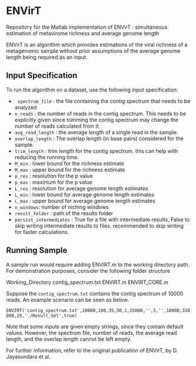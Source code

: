 # ENVirT
Repository for the Matlab implementation of ENVirT : simultaneous estimation of metavirome richness and average genome length

ENVirT is an algorithm which provides estimations of the viral richness of a metagenomic sample without prior assumptions of 
the average genome length being required as an input. 

## Input Specification
To run the algorithm on a dataset, use the following input specification: 
* ``` spectrum_file``` : the file containing the contig spectrum that needs to be analyzed
* ```n_reads``` : the number of reads in the contig spectrum. This needs to be explicitly given since trimming the contig spectrum
  may change the number of reads calculated from it. 
* ```avg_read_length``` : the average length of a single read in the sample. 
* ```overlap_length``` : The overlap length (in base pairs) considered for the sample.
* ```trim_length``` : trim length for the contig spectrum. this can help with reducing the running time.
* ```M_min``` : lower bound for the richness estimate
* ```M_max``` : upper bound for the richness estimate
* ```p_res``` : resolution for the p value
* ```p_max``` : maximum for the p value
* ```L_res``` : resolution for average genome length estimates
* ```L_min``` : lower bound for average genome length estimates
* ```L_max``` : upper bound for average genome length estimates
* ```n_windows```: number of niching windows
* ```result_folder``` : path of the results folder
* ```persist_intermediates``` : True for a file with intermediate results, False to skip writing intermediate results to 
  files. recommended to skip writing for faster calculations. 
  
## Running Sample

A sample run would require adding ENVIRT.m to the working directory path. For demonstration purposes, consider the following
folder structure

 Working_Directory
    contig_spectrum.txt
    ENVIRT.m
    ENVIRT_CORE.m

Suppose the ```contig_spectrum.txt``` contains the contig spectrum of 10000 reads. An example scenario can be seen as below.

  ```ENVIRT('contig_spectrum.txt',10000,100,35,50,1,15000,'',5,'',10000,310000,29,'./Result_Set',true) ```
  
Note that some inputs are given empty strings, since they contain default values. However, the spectrum file, number of 
reads, the average read length, and the overlap length cannot be left empty. 

For further information, refer to the original publication of ENVirT, by D. Jayasundara et al. 
